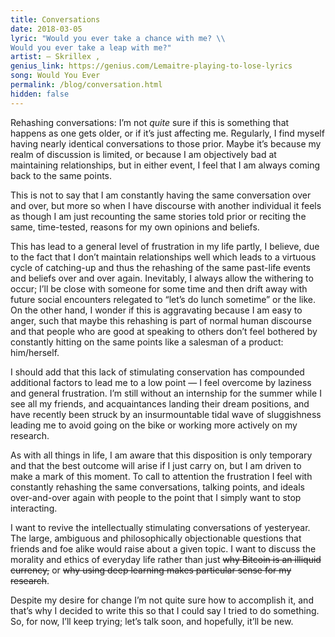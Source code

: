 ```yaml
---
title: Conversations
date: 2018-03-05
lyric: "Would you ever take a chance with me? \\
Would you ever take a leap with me?"
artist: — Skrillex ,
genius_link: https://genius.com/Lemaitre-playing-to-lose-lyrics
song: Would You Ever
permalink: /blog/conversation.html
hidden: false
---
```


Rehashing conversations: I’m not *quite* sure if this is something that happens as one gets older, or if it’s just affecting me. Regularly, I find myself having nearly identical conversations to those prior. Maybe it’s because my realm of discussion is limited, or because I am objectively bad at maintaining relationships, but in either event, I feel that I am always coming back to the same points.

This is not to say that I am constantly having the same conversation over and over, but more so when I have discourse with another individual it feels as though I am just recounting the same stories told prior or reciting the same, time-tested, reasons for my own opinions and beliefs.

This has lead to a general level of frustration in my life partly, I believe, due to the fact that I don’t maintain relationships well which leads to a virtuous cycle of catching-up and thus the rehashing of the same past-life events and beliefs over and over again. Inevitably, I always allow the withering to occur; I’ll be close with someone for some time and then drift away with future social encounters relegated to “let’s do lunch sometime” or the like. On the other hand, I wonder if this is aggravating because I am easy to anger, such that maybe this rehashing is part of normal human discourse and that people who are good at speaking to others don’t feel bothered by constantly hitting on the same points like a salesman of a product: him/herself.

I should add that this lack of stimulating conservation has compounded additional factors to lead me to a low point — I feel overcome by laziness and general frustration. I’m still without an internship for the summer while I see all my friends, and acquaintances landing their dream positions, and have recently been struck by an insurmountable tidal wave of sluggishness leading me to avoid going on the bike or working more actively on my research.

As with all things in life, I am aware that this disposition is only temporary and that the best outcome will arise if I just carry on, but I am driven to make a mark of this moment. To call to attention the frustration I feel with constantly rehashing the same conversations, talking points, and ideals over-and-over again with people to the point that I simply want to stop interacting.

I want to revive the intellectually stimulating conversations of yesteryear. The large, ambiguous and philosophically objectionable questions that friends and foe alike would raise about a given topic. I want to discuss the morality and ethics of everyday life rather than just ~~why Bitcoin is an illiquid currency,~~ or ~~why using deep learning makes particular sense for my research~~.

Despite my desire for change I’m not quite sure how to accomplish it, and that’s why I decided to write this so that I could say I tried to do something. So, for now, I’ll keep trying; let’s talk soon, and hopefully, it’ll be new.
